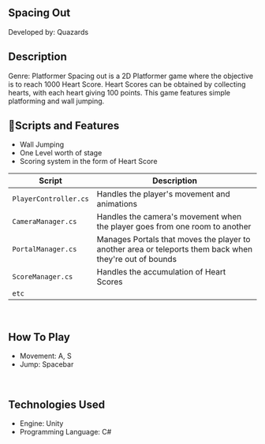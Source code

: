 
## Spacing Out
Developed by: Quazards
<br>


## Description
Genre: Platformer
Spacing out is a 2D Platformer game where the objective is to reach 1000 Heart Score. Heart Scores can be obtained by collecting hearts, with each heart giving 100 points. This game features simple platforming and wall jumping.
<br>


##  📜Scripts and Features

- Wall Jumping
- One Level worth of stage
- Scoring system in the form of Heart Score

|  Script       | Description                                                  |
| ------------------- | ------------------------------------------------------------ |
| `PlayerController.cs` | Handles the player's movement and animations |
| `CameraManager.cs` | Handles the camera's movement when the player goes from one room to another |
| `PortalManager.cs`  | Manages Portals that moves the player to another area or teleports them back when they're out of bounds |
| `ScoreManager.cs`  | Handles the accumulation of Heart Scores |
| `etc`  | |

<br>


## How To Play
- Movement: A, S
- Jump: Spacebar
<br>

## Technologies Used
- Engine: Unity
- Programming Language: C#
<br>

